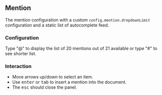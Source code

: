 ## Mention

The mention configuration with a custom `config.mention.dropdownLimit` configuration and a static list of autocomplete feed.

### Configuration

Type "@" to display the list of 20 mentions out of 21 available or type "#" to see shorter list.

### Interaction

- Move arrows up/down to select an item.
- Use <kbd>enter</kbd> or <kbd>tab</kbd> to insert a mention into the document.
- The <kbd>esc</kbd> should close the panel.
